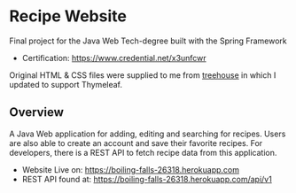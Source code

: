 # Recipe Website
Final project for the Java Web Tech-degree built with the Spring Framework

- Certification: https://www.credential.net/x3unfcwr

Original HTML & CSS files were supplied to me from [treehouse](https://teamtreehouse.com) in which I updated to support Thymeleaf. 

## Overview
A Java Web application for adding, editing and searching for recipes. Users are also able to create an account and save their favorite recipes. For developers, there is a REST API to fetch recipe data from this application. 

- Website Live on: https://boiling-falls-26318.herokuapp.com
- REST API found at: https://boiling-falls-26318.herokuapp.com/api/v1
